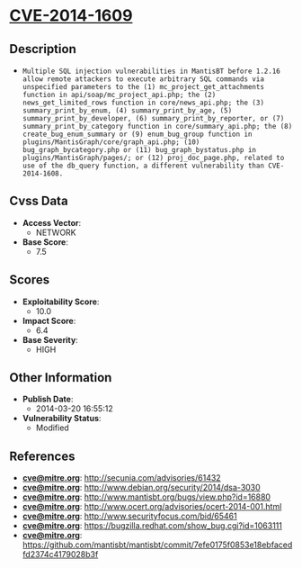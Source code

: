 
# [CVE-2014-1609](http://secunia.com/advisories/61432)

## Description

- `Multiple SQL injection vulnerabilities in MantisBT before 1.2.16 allow remote attackers to execute arbitrary SQL commands via unspecified parameters to the (1) mc_project_get_attachments function in api/soap/mc_project_api.php; the (2) news_get_limited_rows function in core/news_api.php; the (3) summary_print_by_enum, (4) summary_print_by_age, (5) summary_print_by_developer, (6) summary_print_by_reporter, or (7) summary_print_by_category function in core/summary_api.php; the (8) create_bug_enum_summary or (9) enum_bug_group function in plugins/MantisGraph/core/graph_api.php; (10) bug_graph_bycategory.php or (11) bug_graph_bystatus.php in plugins/MantisGraph/pages/; or (12) proj_doc_page.php, related to use of the db_query function, a different vulnerability than CVE-2014-1608.`

## Cvss Data

- **Access Vector**:
  - NETWORK
- **Base Score**:
  - 7.5

## Scores

- **Exploitability Score**:
  - 10.0
- **Impact Score**:
  - 6.4
- **Base Severity**:
  - HIGH

## Other Information

- **Publish Date**:
  - 2014-03-20 16:55:12
- **Vulnerability Status**:
  - Modified

## References

- **cve@mitre.org**: http://secunia.com/advisories/61432
- **cve@mitre.org**: http://www.debian.org/security/2014/dsa-3030
- **cve@mitre.org**: http://www.mantisbt.org/bugs/view.php?id=16880
- **cve@mitre.org**: http://www.ocert.org/advisories/ocert-2014-001.html
- **cve@mitre.org**: http://www.securityfocus.com/bid/65461
- **cve@mitre.org**: https://bugzilla.redhat.com/show_bug.cgi?id=1063111
- **cve@mitre.org**: https://github.com/mantisbt/mantisbt/commit/7efe0175f0853e18ebfacedfd2374c4179028b3f
